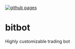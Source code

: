 [![github pages](https://github.com/cayox/bitbot/actions/workflows/docs_deploy.yml/badge.svg?branch=main&event=push)](https://github.com/cayox/bitbot/actions/workflows/docs_deploy.yml)

# bitbot
Highly customizable trading bot 
